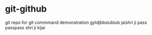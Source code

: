 # git-github
git repo for git commmand demonstration
gytdjbbsiubiub
jaishri ji
pass
passpass
shri ji kijai
